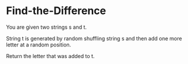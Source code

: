 # Find-the-Difference
You are given two strings s and t.

String t is generated by random shuffling string s and then add one more letter at a random position.

Return the letter that was added to t.
